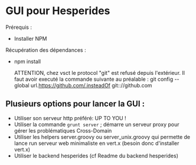 GUI pour Hesperides
===================

Prérequis :
* Installer NPM

Récupération des dépendances :
* npm install 


	ATTENTION, chez vsct le protocol "git" est refusé depuis l'extérieur.
	Il faut avoir executé la commande suivante au préalable :
	git config --global url.https://github.com/.insteadOf git:://github.com

Plusieurs options pour lancer la GUI :
--------------------------------------

* Utiliser son serveur http préféré: UP TO YOU !
* Utiliser la commande `grunt server` ; démarre un serveur proxy pour gérer les problématiques Cross-Domain
* Utiliser les helpers server.groovy ou server_unix.groovy qui permette de lance run serveur web minimaliste en vert.x (besoin donc d'installer vert.x)
* Utiliser le backend hesperides (cf Readme du backend hesperides)
